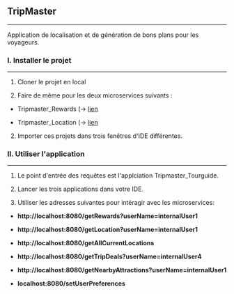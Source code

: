 ## TripMaster
---
Application de localisation et de génération de bons plans pour les voyageurs.
 
### I. Installer le projet
---
1. Cloner le projet en local

2. Faire de même pour les deux microservices suivants :
	
- Tripmaster_Rewards (-> [lien](https://github.com/JasonDubourg/Tripmaster_Rewards) 
 
- Tripmaster_Location (-> [lien](https://github.com/JasonDubourg/Tripmaster_Location/tree/master)

2. Importer ces projets dans trois fenêtres d'IDE différentes.

### II. Utiliser l'application
---
1. Le point d'entrée des requêtes est l'applciation Tripmaster_Tourguide.  

2. Lancer les trois applications dans votre IDE.

3. Utiliser les adresses suivantes pour intéragir avec les microservices: 

- **http://localhost:8080/getRewards?userName=internalUser1**

- **http://localhost:8080/getLocation?userName=internalUser1**

- **http://localhost:8080/getAllCurrentLocations**

- **http://localhost:8080/getTripDeals?userName=internalUser4**

- **http://localhost:8080/getNearbyAttractions?userName=internalUser1**

- **localhost:8080/setUserPreferences**


